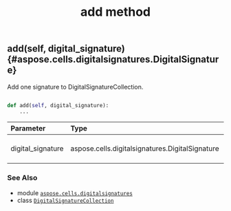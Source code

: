 ﻿---
title: add method
second_title: Aspose.Cells for Python via .NET API References
description: 
type: docs
weight: 20
url: /aspose.cells.digitalsignatures/digitalsignaturecollection/add/
is_root: false
---

## add(self, digital_signature) {#aspose.cells.digitalsignatures.DigitalSignature}

Add one signature to DigitalSignatureCollection.



```python

def add(self, digital_signature):
    ...
```


| Parameter | Type | Description |
| :- | :- | :- |
| digital_signature | aspose.cells.digitalsignatures.DigitalSignature | Digital signature in collection. |



### See Also
* module [`aspose.cells.digitalsignatures`](../../)
* class [`DigitalSignatureCollection`](/cells/python-net/aspose.cells.digitalsignatures/digitalsignaturecollection)
